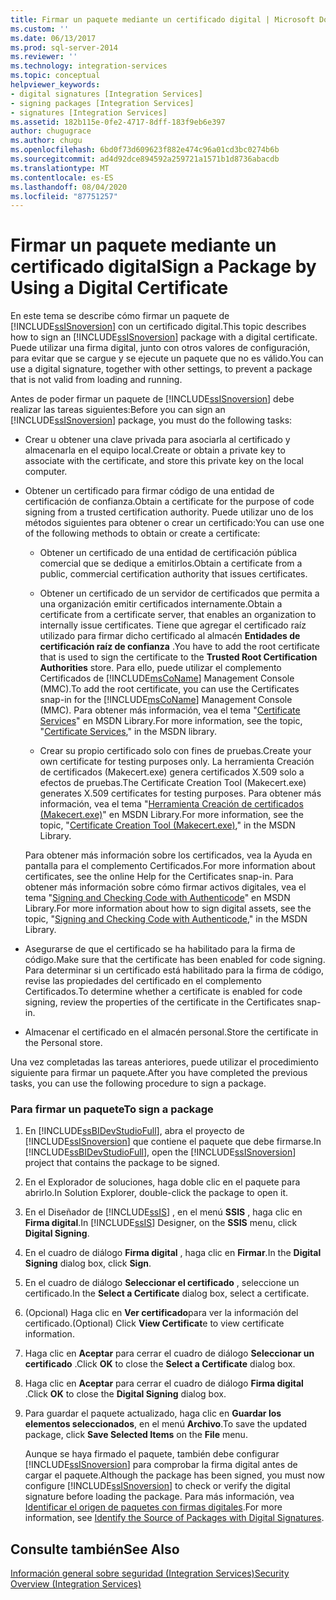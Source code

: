 ```yaml
---
title: Firmar un paquete mediante un certificado digital | Microsoft Docs
ms.custom: ''
ms.date: 06/13/2017
ms.prod: sql-server-2014
ms.reviewer: ''
ms.technology: integration-services
ms.topic: conceptual
helpviewer_keywords:
- digital signatures [Integration Services]
- signing packages [Integration Services]
- signatures [Integration Services]
ms.assetid: 182b115e-0fe2-4717-8dff-183f9eb6e397
author: chugugrace
ms.author: chugu
ms.openlocfilehash: 6bd0f73d609623f882e474c96a01cd3bc0274b6b
ms.sourcegitcommit: ad4d92dce894592a259721a1571b1d8736abacdb
ms.translationtype: MT
ms.contentlocale: es-ES
ms.lasthandoff: 08/04/2020
ms.locfileid: "87751257"
---
```

# <a name="sign-a-package-by-using-a-digital-certificate"></a><span data-ttu-id="3f91f-102">Firmar un paquete mediante un certificado digital</span><span class="sxs-lookup"><span data-stu-id="3f91f-102">Sign a Package by Using a Digital Certificate</span></span>
  <span data-ttu-id="3f91f-103">En este tema se describe cómo firmar un paquete de [!INCLUDE[ssISnoversion](../includes/ssisnoversion-md.md)] con un certificado digital.</span><span class="sxs-lookup"><span data-stu-id="3f91f-103">This topic describes how to sign an [!INCLUDE[ssISnoversion](../includes/ssisnoversion-md.md)] package with a digital certificate.</span></span> <span data-ttu-id="3f91f-104">Puede utilizar una firma digital, junto con otros valores de configuración, para evitar que se cargue y se ejecute un paquete que no es válido.</span><span class="sxs-lookup"><span data-stu-id="3f91f-104">You can use a digital signature, together with other settings, to prevent a package that is not valid from loading and running.</span></span>  
  
 <span data-ttu-id="3f91f-105">Antes de poder firmar un paquete de [!INCLUDE[ssISnoversion](../includes/ssisnoversion-md.md)] debe realizar las tareas siguientes:</span><span class="sxs-lookup"><span data-stu-id="3f91f-105">Before you can sign an [!INCLUDE[ssISnoversion](../includes/ssisnoversion-md.md)] package, you must do the following tasks:</span></span>  
  
-   <span data-ttu-id="3f91f-106">Crear u obtener una clave privada para asociarla al certificado y almacenarla en el equipo local.</span><span class="sxs-lookup"><span data-stu-id="3f91f-106">Create or obtain a private key to associate with the certificate, and store this private key on the local computer.</span></span>  
  
-   <span data-ttu-id="3f91f-107">Obtener un certificado para firmar código de una entidad de certificación de confianza.</span><span class="sxs-lookup"><span data-stu-id="3f91f-107">Obtain a certificate for the purpose of code signing from a trusted certification authority.</span></span> <span data-ttu-id="3f91f-108">Puede utilizar uno de los métodos siguientes para obtener o crear un certificado:</span><span class="sxs-lookup"><span data-stu-id="3f91f-108">You can use one of the following methods to obtain or create a certificate:</span></span>  
  
    -   <span data-ttu-id="3f91f-109">Obtener un certificado de una entidad de certificación pública comercial que se dedique a emitirlos.</span><span class="sxs-lookup"><span data-stu-id="3f91f-109">Obtain a certificate from a public, commercial certification authority that issues certificates.</span></span>  
  
    -   <span data-ttu-id="3f91f-110">Obtener un certificado de un servidor de certificados que permita a una organización emitir certificados internamente.</span><span class="sxs-lookup"><span data-stu-id="3f91f-110">Obtain a certificate from a certificate server, that enables an organization to internally issue certificates.</span></span> <span data-ttu-id="3f91f-111">Tiene que agregar el certificado raíz utilizado para firmar dicho certificado al almacén **Entidades de certificación raíz de confianza** .</span><span class="sxs-lookup"><span data-stu-id="3f91f-111">You have to add the root certificate that is used to sign the certificate to the **Trusted Root Certification Authorities** store.</span></span> <span data-ttu-id="3f91f-112">Para ello, puede utilizar el complemento Certificados de [!INCLUDE[msCoName](../includes/msconame-md.md)] Management Console (MMC).</span><span class="sxs-lookup"><span data-stu-id="3f91f-112">To add the root certificate, you can use the Certificates snap-in for the [!INCLUDE[msCoName](../includes/msconame-md.md)] Management Console (MMC).</span></span> <span data-ttu-id="3f91f-113">Para obtener más información, vea el tema "[Certificate Services](https://go.microsoft.com/fwlink/?LinkId=100755)" en MSDN Library.</span><span class="sxs-lookup"><span data-stu-id="3f91f-113">For more information, see the topic, "[Certificate Services](https://go.microsoft.com/fwlink/?LinkId=100755)," in the MSDN library.</span></span>  
  
    -   <span data-ttu-id="3f91f-114">Crear su propio certificado solo con fines de pruebas.</span><span class="sxs-lookup"><span data-stu-id="3f91f-114">Create your own certificate for testing purposes only.</span></span> <span data-ttu-id="3f91f-115">La herramienta Creación de certificados (Makecert.exe) genera certificados X.509 solo a efectos de pruebas.</span><span class="sxs-lookup"><span data-stu-id="3f91f-115">The Certificate Creation Tool (Makecert.exe) generates X.509 certificates for testing purposes.</span></span> <span data-ttu-id="3f91f-116">Para obtener más información, vea el tema "[Herramienta Creación de certificados (Makecert.exe)](https://go.microsoft.com/fwlink/?LinkId=100756)" en MSDN Library.</span><span class="sxs-lookup"><span data-stu-id="3f91f-116">For more information, see the topic, "[Certificate Creation Tool (Makecert.exe)](https://go.microsoft.com/fwlink/?LinkId=100756)," in the MSDN Library.</span></span>  
  
     <span data-ttu-id="3f91f-117">Para obtener más información sobre los certificados, vea la Ayuda en pantalla para el complemento Certificados.</span><span class="sxs-lookup"><span data-stu-id="3f91f-117">For more information about certificates, see the online Help for the Certificates snap-in.</span></span> <span data-ttu-id="3f91f-118">Para obtener más información sobre cómo firmar activos digitales, vea el tema "[Signing and Checking Code with Authenticode](https://go.microsoft.com/fwlink/?LinkId=78100)" en MSDN Library.</span><span class="sxs-lookup"><span data-stu-id="3f91f-118">For more information about how to sign digital assets, see the topic, "[Signing and Checking Code with Authenticode](https://go.microsoft.com/fwlink/?LinkId=78100)," in the MSDN Library.</span></span>  
  
-   <span data-ttu-id="3f91f-119">Asegurarse de que el certificado se ha habilitado para la firma de código.</span><span class="sxs-lookup"><span data-stu-id="3f91f-119">Make sure that the certificate has been enabled for code signing.</span></span> <span data-ttu-id="3f91f-120">Para determinar si un certificado está habilitado para la firma de código, revise las propiedades del certificado en el complemento Certificados.</span><span class="sxs-lookup"><span data-stu-id="3f91f-120">To determine whether a certificate is enabled for code signing, review the properties of the certificate in the Certificates snap-in.</span></span>  
  
-   <span data-ttu-id="3f91f-121">Almacenar el certificado en el almacén personal.</span><span class="sxs-lookup"><span data-stu-id="3f91f-121">Store the certificate in the Personal store.</span></span>  
  
 <span data-ttu-id="3f91f-122">Una vez completadas las tareas anteriores, puede utilizar el procedimiento siguiente para firmar un paquete.</span><span class="sxs-lookup"><span data-stu-id="3f91f-122">After you have completed the previous tasks, you can use the following procedure to sign a package.</span></span>  
  
### <a name="to-sign-a-package"></a><span data-ttu-id="3f91f-123">Para firmar un paquete</span><span class="sxs-lookup"><span data-stu-id="3f91f-123">To sign a package</span></span>  
  
1.  <span data-ttu-id="3f91f-124">En [!INCLUDE[ssBIDevStudioFull](../includes/ssbidevstudiofull-md.md)], abra el proyecto de [!INCLUDE[ssISnoversion](../includes/ssisnoversion-md.md)] que contiene el paquete que debe firmarse.</span><span class="sxs-lookup"><span data-stu-id="3f91f-124">In [!INCLUDE[ssBIDevStudioFull](../includes/ssbidevstudiofull-md.md)], open the [!INCLUDE[ssISnoversion](../includes/ssisnoversion-md.md)] project that contains the package to be signed.</span></span>  
  
2.  <span data-ttu-id="3f91f-125">En el Explorador de soluciones, haga doble clic en el paquete para abrirlo.</span><span class="sxs-lookup"><span data-stu-id="3f91f-125">In Solution Explorer, double-click the package to open it.</span></span>  
  
3.  <span data-ttu-id="3f91f-126">En el Diseñador de [!INCLUDE[ssIS](../includes/ssis-md.md)] , en el menú **SSIS** , haga clic en **Firma digital**.</span><span class="sxs-lookup"><span data-stu-id="3f91f-126">In [!INCLUDE[ssIS](../includes/ssis-md.md)] Designer, on the **SSIS** menu, click **Digital Signing**.</span></span>  
  
4.  <span data-ttu-id="3f91f-127">En el cuadro de diálogo **Firma digital** , haga clic en **Firmar**.</span><span class="sxs-lookup"><span data-stu-id="3f91f-127">In the **Digital Signing** dialog box, click **Sign**.</span></span>  
  
5.  <span data-ttu-id="3f91f-128">En el cuadro de diálogo **Seleccionar el certificado** , seleccione un certificado.</span><span class="sxs-lookup"><span data-stu-id="3f91f-128">In the **Select a Certificate** dialog box, select a certificate.</span></span>  
  
6.  <span data-ttu-id="3f91f-129">(Opcional) Haga clic en **Ver certificado**para ver la información del certificado.</span><span class="sxs-lookup"><span data-stu-id="3f91f-129">(Optional) Click **View Certificat**e to view certificate information.</span></span>  
  
7.  <span data-ttu-id="3f91f-130">Haga clic en **Aceptar** para cerrar el cuadro de diálogo **Seleccionar un certificado** .</span><span class="sxs-lookup"><span data-stu-id="3f91f-130">Click **OK** to close the **Select a Certificate** dialog box.</span></span>  
  
8.  <span data-ttu-id="3f91f-131">Haga clic en **Aceptar** para cerrar el cuadro de diálogo **Firma digital** .</span><span class="sxs-lookup"><span data-stu-id="3f91f-131">Click **OK** to close the **Digital Signing** dialog box.</span></span>  
  
9. <span data-ttu-id="3f91f-132">Para guardar el paquete actualizado, haga clic en **Guardar los elementos seleccionados**, en el menú **Archivo**.</span><span class="sxs-lookup"><span data-stu-id="3f91f-132">To save the updated package, click **Save Selected Items** on the **File** menu.</span></span>  
  
     <span data-ttu-id="3f91f-133">Aunque se haya firmado el paquete, también debe configurar [!INCLUDE[ssISnoversion](../includes/ssisnoversion-md.md)] para comprobar la firma digital antes de cargar el paquete.</span><span class="sxs-lookup"><span data-stu-id="3f91f-133">Although the package has been signed, you must now configure [!INCLUDE[ssISnoversion](../includes/ssisnoversion-md.md)] to check or verify the digital signature before loading the package.</span></span> <span data-ttu-id="3f91f-134">Para más información, vea [Identificar el origen de paquetes con firmas digitales](security/identify-the-source-of-packages-with-digital-signatures.md).</span><span class="sxs-lookup"><span data-stu-id="3f91f-134">For more information, see [Identify the Source of Packages with Digital Signatures](security/identify-the-source-of-packages-with-digital-signatures.md).</span></span>  
  
## <a name="see-also"></a><span data-ttu-id="3f91f-135">Consulte también</span><span class="sxs-lookup"><span data-stu-id="3f91f-135">See Also</span></span>  
 [<span data-ttu-id="3f91f-136">Información general sobre seguridad &#40;Integration Services&#41;</span><span class="sxs-lookup"><span data-stu-id="3f91f-136">Security Overview &#40;Integration Services&#41;</span></span>](security/security-overview-integration-services.md)  
  
  
